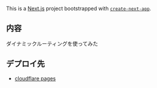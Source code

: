 This is a [Next.js](https://nextjs.org) project bootstrapped with [`create-next-app`](https://nextjs.org/docs/app/api-reference/cli/create-next-app).

## 内容

ダイナミックルーティングを使ってみた

## デプロイ先

-   [cloudflare pages](https://be23981b.dynamicrouting.pages.dev)
